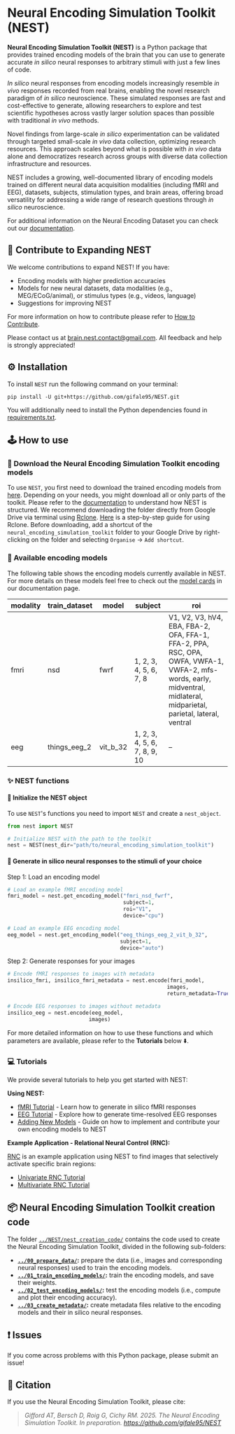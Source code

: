 # Neural Encoding Simulation Toolkit (NEST)

**Neural Encoding Simulation Toolkit (NEST)** is a Python package that provides trained encoding models of the brain that you can use to generate accurate *in silico* neural responses to arbitrary stimuli with just a few lines of code.

*In silico* neural responses from encoding models increasingly resemble *in vivo* responses recorded from real brains, enabling the novel research paradigm of *in silico* neuroscience. These simulated responses are fast and cost-effective to generate, allowing researchers to explore and test scientific hypotheses across vastly larger solution spaces than possible with traditional *in vivo* methods.

Novel findings from large-scale *in silico* experimentation can be validated through targeted small-scale *in vivo* data collection, optimizing research resources. This approach scales beyond what is possible with *in vivo* data alone and democratizes research across groups with diverse data collection infrastructure and resources.

NEST includes a growing, well-documented library of encoding models trained on different neural data acquisition modalities (including fMRI and EEG), datasets, subjects, stimulation types, and brain areas, offering broad versatility for addressing a wide range of research questions through *in silico* neuroscience.


For additional information on the Neural Encoding Dataset you can check out our [documentation][nest_website].




## 🤝 Contribute to Expanding NEST

We welcome contributions to expand NEST! If you have:
- Encoding models with higher prediction accuracies
- Models for new neural datasets, data modalities (e.g., MEG/ECoG/animal), or stimulus types (e.g., videos, language)
- Suggestions for improving NEST

For more information on how to contribute please refer to [How to Contribute][nest_website]. 

Please contact us at brain.nest.contact@gmail.com. All feedback and help is strongly appreciated!




## ⚙️ Installation

To install `NEST` run the following command on your terminal:

```shell
pip install -U git+https://github.com/gifale95/NEST.git
```

You will additionally need to install the Python dependencies found in [requirements.txt][requirements].



## 🕹️ How to use

### 🧰 Download the Neural Encoding Simulation Toolkit encoding models


To use `NEST`, you first need to download the trained encoding models from [here][nest_data]. Depending on your needs, you might download all or only parts of the toolkit. Please refer to the [documentation][nest_structure] to understand how NEST is structured.
We recommend downloading the folder directly from Google Drive via terminal using [Rclone][rclone]. [Here][guide] is a step-by-step guide for using Rclone. Before downloading, add a shortcut of the `neural_encoding_simulation_toolkit` folder to your Google Drive by right-clicking on the folder and selecting `Organise` → `Add shortcut`.




### 🧠 Available encoding models

The following table shows the encoding models currently available in NEST. For more details on these models feel free to check out the [model cards][model_cards] in our documentation page.

| modality | train_dataset | model | subject | roi |
|-------------|-----------------------|----------| ----------| ----|
| fmri | nsd | fwrf | 1, 2, 3, 4, 5, 6, 7, 8 | V1, V2, V3, hV4, EBA, FBA-2, OFA, FFA-1, FFA-2, PPA, RSC, OPA, OWFA, VWFA-1, VWFA-2, mfs-words, early, midventral, midlateral, midparietal, parietal, lateral, ventral|
| eeg | things_eeg_2 | vit_b_32 | 1, 2, 3, 4, 5, 6, 7, 8, 9, 10| – |
 


### ✨ NEST functions

#### 🔹 Initialize the NEST object

To use `NEST`'s functions you need to import `NEST` and create a `nest_object`.

```python
from nest import NEST

# Initialize NEST with the path to the toolkit
nest = NEST(nest_dir="path/to/neural_encoding_simulation_toolkit")
```
#### 🔹 Generate in silico neural responses to the stimuli of your choice

Step 1: Load an encoding model

```python
# Load an example fMRI encoding model
fmri_model = nest.get_encoding_model("fmri_nsd_fwrf", 
                                     subject=1,
                                     roi="V1",
                                     device="cpu")

# Load an example EEG encoding model
eeg_model = nest.get_encoding_model("eeg_things_eeg_2_vit_b_32",
                                    subject=1,
                                    device="auto")

```

Step 2: Generate responses for your images

```python
# Encode fMRI responses to images with metadata
insilico_fmri, insilico_fmri_metadata = nest.encode(fmri_model,
                                                   images,
                                                   return_metadata=True)  # if you want to return metadata as well

# Encode EEG responses to images without metadata
insilico_eeg = nest.encode(eeg_model,
                          images)
```

For more detailed information on how to use these functions and which parameters are available, please refer to the **Tutorials** below ⬇️.


### 💻 Tutorials

We provide several tutorials to help you get started with NEST:

**Using NEST:**
- [fMRI Tutorial](https://colab.research.google.com/drive/1W9Sroz2Y0eTYfyhVrAJwe50GGHHAGBdE?usp=drive_link) - Learn how to generate in silico fMRI responses 
- [EEG Tutorial](https://colab.research.google.com/drive/10NSRBrJ390vuaPyRWq5fDBIA4NNAUlTk?usp=drive_link) - Explore how to generate time-resolved EEG responses 
- [Adding New Models](https://github.com/gifale95/NEST/blob/main/tutorials/NEST_Adding_Models_Tutorial.ipynb) - Guide on how to implement and contribute your own encoding models to NEST

**Example Application - Relational Neural Control (RNC):**

[RNC](https://github.com/gifale95/RNC) is an example application using NEST to find images that selectively activate specific brain regions:

- [Univariate RNC Tutorial](https://colab.research.google.com/drive/1QpMSlvKZMLrDNeESdch6AlQ3qKsM1isO?usp=sharing) 
- [Multivariate RNC Tutorial](https://colab.research.google.com/drive/1bEKCzkjNfM-jzxRj-JX2zxB17XBouw23?usp=sharing) 



## 📦 Neural Encoding Simulation Toolkit creation code

The folder [`../NEST/nest_creation_code/`][nest_creation_code] contains the code used to create the Neural Encoding Simulation Toolkit, divided in the following sub-folders:

* **[`../00_prepare_data/`][prepare_data]:** prepare the data (i.e., images and corresponding neural responses) used to train the encoding models.
* **[`../01_train_encoding_models/`][train_encoding]:** train the encoding models, and save their weights.
* **[`../02_test_encoding_models/`][test_encoding]:** test the encoding models (i.e., compute and plot their encoding accuracy).
* **[`../03_create_metadata/`][metadata]:** create metadata files relative to the encoding models and their in silico neural responses.



## ❗ Issues

If you come across problems with this Python package, please submit an issue!



## 📜 Citation

If you use the Neural Encoding Simulation Toolkit, please cite:

> *Gifford AT, Bersch D, Roig G, Cichy RM. 2025. The Neural Encoding Simulation Toolkit. In preparation. https://github.com/gifale95/NEST*


[nest_website]: https://neural-encoding-simulation-toolkit.readthedocs.io/en/latest/
[nest_structure]: https://neural-encoding-simulation-toolkit.readthedocs.io/en/latest/data_storage.html#
[model_cards]: https://neural-encoding-simulation-toolkit.readthedocs.io/en/latest/models/overview.html
[imagenet]: https://www.image-net.org/challenges/LSVRC/2012/index.php
[russakovsky]: https://link.springer.com/article/10.1007/s11263-015-0816-y
[things]: https://things-initiative.org/
[hebart]: https://journals.plos.org/plosone/article?id=10.1371/journal.pone.0223792
[nsd]: https://naturalscenesdataset.org/
[allen]: https://www.nature.com/articles/s41593-021-00962-x
[requirements]: https://github.com/gifale95/NEST/blob/main/requirements.txt
[rclone]: https://rclone.org/
[guide]: https://noisyneuron.github.io/nyu-hpc/transfer.html
[nest_data]: https://forms.gle/ZKxEcjBmdYL6zdrg9
[data_manual]: https://docs.google.com/document/d/1DeQwjq96pTkPEnqv7V6q9g_NTHCjc6aYr6y3wPlwgDE/edit?usp=drive_link


[get_encoding_model]: https://github.com/gifale95/NEST/blob/main/nest/nest.py#L207
[encode]: https://github.com/gifale95/NEST/blob/main/nest/nest.py#L321
[load_insilico_neural_responses]: https://github.com/gifale95/NEST/blob/main/nest/nest.py#L551



[fmri_tutorial_colab]: https://colab.research.google.com/drive/1W9Sroz2Y0eTYfyhVrAJwe50GGHHAGBdE?usp=drive_link
[eeg_tutorial_colab]: https://colab.research.google.com/drive/10NSRBrJ390vuaPyRWq5fDBIA4NNAUlTk?usp=drive_link
[fmri_tutorial_jupyter]: https://github.com/gifale95/NEST/blob/main/tutorials/nest_fmri_tutorial.ipynb
[eeg_tutorial_jupyter]: https://github.com/gifale95/NEST/blob/main/tutorials/nest_eeg_tutorial.ipynb
[uni_rnc_colab]: https://colab.research.google.com/drive/1QpMSlvKZMLrDNeESdch6AlQ3qKsM1isO?usp=sharing
[multi_rnc_colab]: https://colab.research.google.com/drive/1bEKCzkjNfM-jzxRj-JX2zxB17XBouw23?usp=sharing
[uni_rnc_jupyter]: https://github.com/gifale95/RNC/blob/main/tutorials/univariate_rnc_tutorial.ipynb
[multi_rnc_jupyter]: https://github.com/gifale95/RNC/blob/main/tutorials/multivariate_rnc_tutorial.ipynb
[nest_creation_code]: https://github.com/gifale95/NEST/tree/main/nest_creation_code/
[prepare_data]: https://github.com/gifale95/NEST/tree/main/nest_creation_code/00_prepare_data
[train_encoding]: https://github.com/gifale95/NEST/tree/main/nest_creation_code/01_train_encoding_models
[test_encoding]: https://github.com/gifale95/NEST/tree/main/nest_creation_code/02_test_encoding_models
[metadata]: https://github.com/gifale95/NEST/tree/main/nest_creation_code/03_create_metadata
[synthesize]: https://github.com/gifale95/NEST/tree/main/nest_creation_code/04_synthesize_neural_responses

